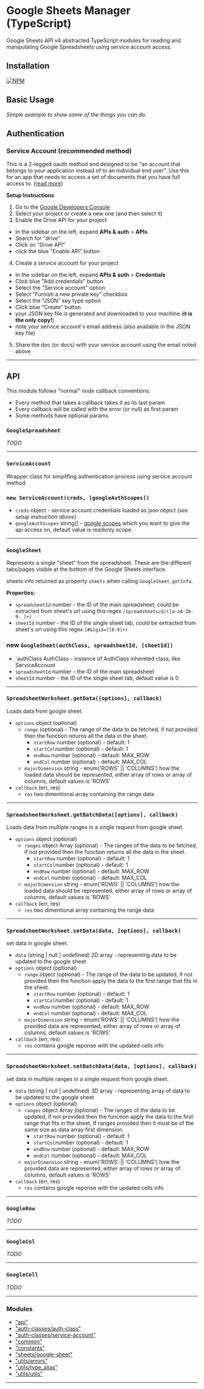 
# Google Sheets Manager (TypeScript)
Google Sheets API v4 abstracted TypeScript modules for reading and manipulating Google Spreadsheets using service account access.

## Installation

[![NPM](https://nodei.co/npm/google-sheets-manager.png)](https://nodei.co/npm/google-sheets-manager/)

## Basic Usage

_Simple example to show some of the things you can do._

## Authentication

### Service Account (recommended method)

This is a 2-legged oauth method and designed to be "an account that belongs to your application instead of to an individual end user".
Use this for an app that needs to access a set of documents that you have full access to.
([read more](https://developers.google.com/identity/protocols/OAuth2ServiceAccount))

__Setup Instructions__

1. Go to the [Google Developers Console](https://console.developers.google.com/project)
2. Select your project or create a new one (and then select it)
3. Enable the Drive API for your project
  - In the sidebar on the left, expand __APIs & auth__ > __APIs__
  - Search for "drive"
  - Click on "Drive API"
  - click the blue "Enable API" button
4. Create a service account for your project
  - In the sidebar on the left, expand __APIs & auth__ > __Credentials__
  - Click blue "Add credentials" button
  - Select the "Service account" option
  - Select "Furnish a new private key" checkbox
  - Select the "JSON" key type option
  - Click blue "Create" button
  - your JSON key file is generated and downloaded to your machine (__it is the only copy!__)
  - note your service account's email address (also available in the JSON key file)
5. Share the doc (or docs) with your service account using the email noted above

-----------------------------------------

## API

This module follows "normal" node callback conventions:

- Every method that takes a callback takes it as its last param
- Every callback will be called with the error (or null) as first param
- Some methods have optional params

### `GoogleSpreadsheet`

_TODO_

----------------------------------

### `ServiceAccount`

Wrapper class for simplifing authentication process using service account method

### `new ServiceAccount(creds, [googleAuthScopes])`

- `creds` object - service account credentials loaded as json object _(see setup instruction above)_
- `googleAuthScopes` string[] - [google scopes](https://developers.google.com/identity/protocols/googlescopes) which you want to give the api access on, default value is readonly scope

----------------------------------


### `GoogleSheet`

Represents a single "sheet" from the spreadsheet. These are the different tabs/pages visible at the bottom of the Google Sheets interface.

sheets info returned as property `sheets` when calling `GoogleSheet.getInfo`.

__Properties:__
- `spreadsheetId` number - the ID of the main spreadsheet, could be extracted from sheet's url using this regex `/spreadsheets/d/([a-zA-Z0-9-_]+)`
- `sheetId` number - the ID of the single sheet tab, could be extracted from sheet's url using this regex `[#&]gid=([0-9]+)`

### new `GoogleSheet(authClass, spreadsheetId, [sheetId])`

- `authClass AuthClass - instance of AuthClass inhereted class, like ServiceAccount
- `spreadsheetId` number - the ID of the main spreadsheet
- `sheetId` number - the ID of the single sheet tab, default value is 0

----------------------------------

### `SpreadsheetWorksheet.getData([options], callback)`

Loads data from google sheet.
- `options` object (optional)
  - `range` (optional) - The range of the data to be fetched, if not provided then the function returns all the data in the sheet.
  	- `startRow` number (optional) - default: 1
  	- `startCol`number (optional) - default: 1
  	- `endRow` number (optional) - default: MAX_ROW
  	- `endCol` number (optional) - default: MAX_COL
  - `majorDimension` string - enum('ROWS' || 'COLUMNS') how the loaded data should be represented, either array of rows or array of columns, default values is 'ROWS'
- `callback` (err, res)
	- `res` two dimentional array containing the range data

----------------------------------

### `SpreadsheetWorksheet.getBatchData([options], callback)`

Loads data from multiple ranges in a single request from google sheet.
- `options` object (optional)
  - `ranges` object Array (optional) - The ranges of the data to be fetched, if not provided then the function returns all the data in the sheet.
  	- `startRow` number (optional) - default: 1
  	- `startCol`number (optional) - default: 1
  	- `endRow` number (optional) - default: MAX_ROW
  	- `endCol` number (optional) - default: MAX_COL
  - `majorDimension` string - enum('ROWS' || 'COLUMNS') how the loaded data should be represented, either array of rows or array of columns, default values is 'ROWS'
- `callback` (err, res)
	- `res` two dimentional array containing the range data

----------------------------------

### `SpreadsheetWorksheet.setData(data, [options], callback)`

set data in google sheet.
- `data` (string | null | undefined) 2D array - representing data to be updated to the google sheet
- `options` object (optional)
  - `range` object (optional) - The range of the data to be updated, if not provided then the function apply the data to the first range that fits in the sheet.
  	- `startRow` number (optional) - default: 1
  	- `startCol`number (optional) - default: 1
  	- `endRow` number (optional) - default: MAX_ROW
  	- `endCol` number (optional) - default: MAX_COL
  - `majorDimension` string - enum('ROWS' || 'COLUMNS') how the provided data are represented, either array of rows or array of columns, default values is 'ROWS'
- `callback` (err, res)
	- `res` contains google reponse with the updated cells info

----------------------------------

### `SpreadsheetWorksheet.setBatchData(data, [options], callback)`

set data in multiple ranges in a single request from google sheet.
- `data` (string | null | undefined) 3D array - representing array of data to be updated to the google sheet
- `options` object (optional)
  - `ranges` object Array (optional) - The ranges of the data to be updated, if not provided then the function apply the data to the first range that fits in the sheet, If ranges provided then it must be of the same size as data array first dimension.
  	- `startRow` number (optional) - default: 1
  	- `startCol`number (optional) - default: 1
  	- `endRow` number (optional) - default: MAX_ROW
  	- `endCol` number (optional) - default: MAX_COL
  - `majorDimension` string - enum('ROWS' || 'COLUMNS') how the provided data are represented, either array of rows or array of columns, default values is 'ROWS'
- `callback` (err, res)
	- `res` contains google reponse with the updated cells info

----------------------------------

### `GoogleRow`

_TODO_

----------------------------------

### `GoogleCol`

_TODO_

----------------------------------

### `GoogleCell`

_TODO_

----------------------------------

### Modules

* ["api"](markdown-docs/modules/_api_.md)
* ["auth-classes/auth-class"](markdown-docs/modules/_auth_classes_auth_class_.md)
* ["auth-classes/service-account"](markdown-docs/modules/_auth_classes_service_account_.md)
* ["common"](markdown-docs/modules/_common_.md)
* ["constants"](markdown-docs/modules/_constants_.md)
* ["sheets/google-sheet"](markdown-docs/modules/_sheets_google_sheet_.md)
* ["utils/errors"](markdown-docs/modules/_utils_errors_.md)
* ["utils/type_alias"](markdown-docs/modules/_utils_type_alias_.md)
* ["utils/utils"](markdown-docs/modules/_utils_utils_.md)



---
